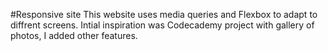#Responsive site
This website uses media queries and Flexbox to adapt to diffrent screens. Intial inspiration was Codecademy project with gallery of photos, I added other features.

